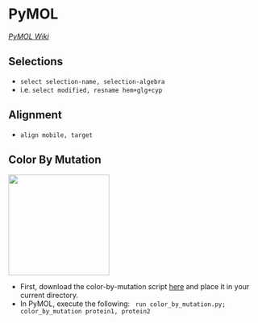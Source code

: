 # PyMOL
[*PyMOL Wiki*](https://pymolwiki.org/index.php/Main_Page)

## Selections

* `select selection-name, selection-algebra`
* i.e. `select modified, resname hem+glg+cyp`

## Alignment

* `align mobile, target`

## Color By Mutation

<img src="https://pymolwiki.org/images/0/06/Color_by_mutation.png" width="200">


* First, download the color-by-mutation script [here](https://pymolwiki.org/index.php/Color_By_Mutations) and place it in your current directory.
* In PyMOL, execute the following:
` run color_by_mutation.py;
color_by_mutation protein1, protein2`